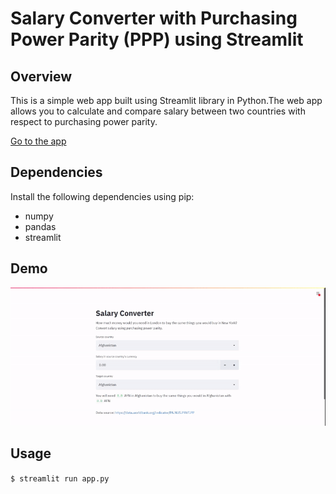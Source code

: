 # Salary Converter with Purchasing Power Parity (PPP) using Streamlit

## Overview
This is a simple web app built using Streamlit library in Python.The web app allows you to calculate and compare salary between two countries with respect to purchasing power parity.

[Go to the app](https://sc-ppp.herokuapp.com/)

## Dependencies
Install the following dependencies using pip:
* numpy
* pandas
* streamlit

## Demo
![Demo](https://raw.githubusercontent.com/prabodhw96/PPP/master/demo.gif)

## Usage
``$ streamlit run app.py``
